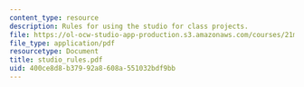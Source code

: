 ```yaml
---
content_type: resource
description: Rules for using the studio for class projects.
file: https://ol-ocw-studio-app-production.s3.amazonaws.com/courses/21m-361-composing-with-computers-i-electronic-music-composition-spring-2008/400ce8d8b37992a8608a551032bdf9bb_studio_rules.pdf
file_type: application/pdf
resourcetype: Document
title: studio_rules.pdf
uid: 400ce8d8-b379-92a8-608a-551032bdf9bb
---
```

